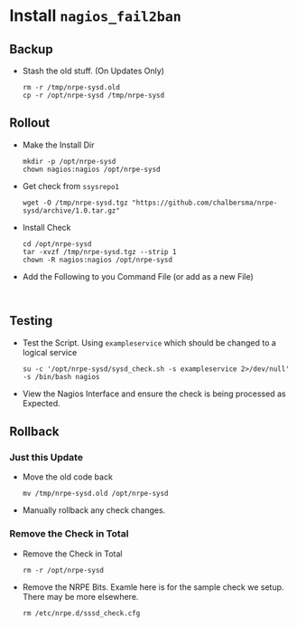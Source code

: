 # Install `nagios_fail2ban`

## Backup

* Stash the old stuff. (On Updates Only)

	```
	rm -r /tmp/nrpe-sysd.old
	cp -r /opt/nrpe-sysd /tmp/nrpe-sysd
	```

## Rollout

* Make the Install Dir

	```
	mkdir -p /opt/nrpe-sysd
	chown nagios:nagios /opt/nrpe-sysd
	```

* Get check from `ssysrepo1`

	```
	wget -O /tmp/nrpe-sysd.tgz "https://github.com/chalbersma/nrpe-sysd/archive/1.0.tar.gz"
	```

* Install Check

	```
	cd /opt/nrpe-sysd
	tar -xvzf /tmp/nrpe-sysd.tgz --strip 1
	chown -R nagios:nagios /opt/nrpe-sysd
	```

* Add the Following to you Command File (or add as a new File)

	```
	

## Testing

* Test the Script. Using `exampleservice` which should be changed to a logical service

	```
	su -c '/opt/nrpe-sysd/sysd_check.sh -s exampleservice 2>/dev/null' -s /bin/bash nagios
	```

* View the Nagios Interface and ensure the check is being processed as Expected.

## Rollback

### Just this Update

* Move the old code back

	```
	mv /tmp/nrpe-sysd.old /opt/nrpe-sysd
	```

* Manually rollback any check changes.

### Remove the Check in Total

* Remove the Check in Total

	```
	rm -r /opt/nrpe-sysd
	```

* Remove the NRPE Bits. Examle here is for the sample check we setup. There may be more elsewhere.

	```
	rm /etc/nrpe.d/sssd_check.cfg
	```
